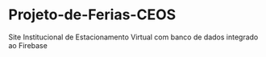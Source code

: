 # Projeto-de-Ferias-CEOS

Site Institucional de Estacionamento Virtual com banco de dados integrado ao Firebase

